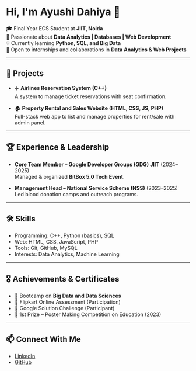 # Hi, I'm Ayushi Dahiya 👋  

🎓 Final Year ECS Student at **JIIT, Noida**  
🌱 Passionate about **Data Analytics | Databases | Web Development**  
💡 Currently learning **Python, SQL, and Big Data**  
🤝 Open to internships and collaborations in **Data Analytics & Web Projects**  

---

## 🚀 Projects
- ✈️ **Airlines Reservation System (C++)**  
  A system to manage ticket reservations with seat confirmation.  

- 🏠 **Property Rental and Sales Website (HTML, CSS, JS, PHP)**  
  Full-stack web app to list and manage properties for rent/sale with admin panel.  

---

## 🏆 Experience & Leadership
- **Core Team Member – Google Developer Groups (GDG) JIIT** (2024–2025)  
  Managed & organized **BitBox 5.0 Tech Event**.  

- **Management Head – National Service Scheme (NSS)** (2023–2025)  
  Led blood donation camps and outreach programs.  

---

## 🛠 Skills
- Programming: C++, Python (basics), SQL  
- Web: HTML, CSS, JavaScript, PHP  
- Tools: Git, GitHub, MySQL  
- Interests: Data Analytics, Machine Learning  

---

## 🎖️ Achievements & Certificates
- 📜 Bootcamp on **Big Data and Data Sciences**  
- 📜 Flipkart Online Assessment (Participation)  
- 📜 Google Solution Challenge (Participant)  
- 🏅 1st Prize – Poster Making Competition on Education (2023)  

---

## 📫 Connect With Me
- [LinkedIn](https://www.linkedin.com/in/ayushi-dahiya-6456082b1/)  
- [GitHub](https://github.com/Ayushi-dahiya)  
